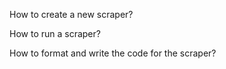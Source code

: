 How to create a new scraper?

How to run a scraper?

How to format and write the code for the scraper?
